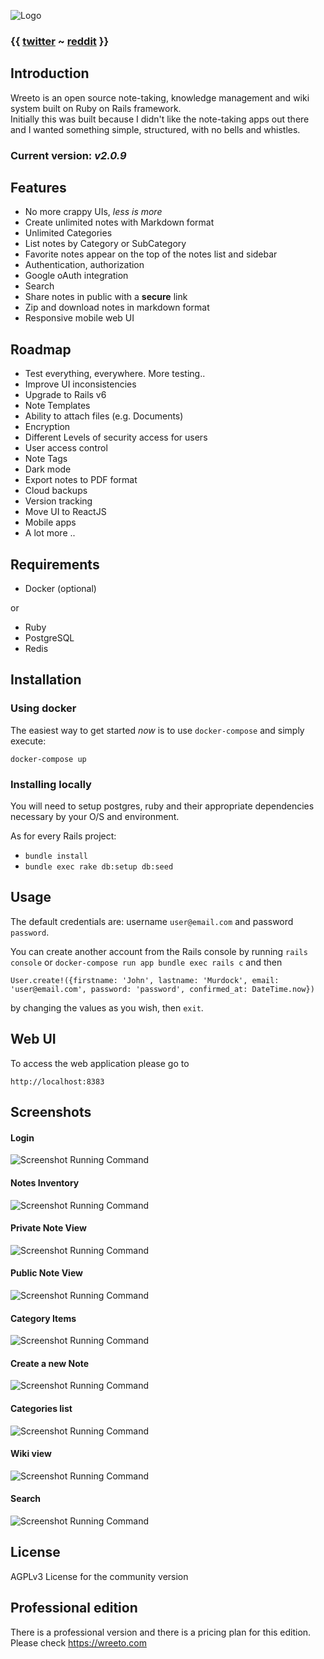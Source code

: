 ![Logo](/public/header_logo.png?raw=true)

### {{ [twitter](https://twitter.com/wreeto_official) ~ [reddit](https://www.reddit.com/r/wreeto/) }}

## Introduction

Wreeto is an open source note-taking, knowledge management and wiki system built on Ruby on Rails framework.  
Initially this was built because I didn't like the note-taking apps out there and I wanted something simple, structured, with no bells and whistles.

### Current version: _v2.0.9_

## Features

- No more crappy UIs, _less is more_
- Create unlimited notes with Markdown format
- Unlimited Categories
- List notes by Category or SubCategory
- Favorite notes appear on the top of the notes list and sidebar
- Authentication, authorization 
- Google oAuth integration
- Search
- Share notes in public with a __secure__ link
- Zip and download notes in markdown format
- Responsive mobile web UI

## Roadmap

- Test everything, everywhere. More testing..
- Improve UI inconsistencies
- Upgrade to Rails v6
- Note Templates
- Ability to attach files (e.g. Documents)
- Encryption
- Different Levels of security access for users
- User access control
- Note Tags
- Dark mode
- Export notes to PDF format
- Cloud backups
- Version tracking
- Move UI to ReactJS
- Mobile apps
- A lot more ..

## Requirements

- Docker (optional)
  
or 

- Ruby
- PostgreSQL
- Redis

## Installation

### Using docker

The easiest way to get started *now* is to use `docker-compose` and simply execute:

```
docker-compose up
```

### Installing locally

You will need to setup postgres, ruby and their appropriate dependencies necessary by your O/S and environment. 

As for every Rails project:
- `bundle install`
- `bundle exec rake db:setup db:seed`

## Usage

The default credentials are: username `user@email.com` and password `password`.

You can create another account from the Rails console by running `rails console` or `docker-compose run app bundle exec rails c` and then
```
User.create!({firstname: 'John', lastname: 'Murdock', email: 'user@email.com', password: 'password', confirmed_at: DateTime.now})
```
by changing the values as you wish, then `exit`. 

## Web UI

To access the web application please go to

```
http://localhost:8383
```

## Screenshots

#### Login
![Screenshot Running Command](/public/screenshots/scr_1.png?raw=true)

#### Notes Inventory
![Screenshot Running Command](/public/screenshots/scr_2.png?raw=true)

#### Private Note View
![Screenshot Running Command](/public/screenshots/scr_3.png?raw=true)

#### Public Note View
![Screenshot Running Command](/public/screenshots/scr_4.png?raw=true)

#### Category Items
![Screenshot Running Command](/public/screenshots/scr_5.png?raw=true)

#### Create a new Note 
![Screenshot Running Command](/public/screenshots/scr_6.png?raw=true)

#### Categories list
![Screenshot Running Command](/public/screenshots/scr_7.png?raw=true)

#### Wiki view
![Screenshot Running Command](/public/screenshots/scr_8.png?raw=true)

#### Search
![Screenshot Running Command](/public/screenshots/scr_9.png?raw=true)

## License

AGPLv3 License for the community version 

## Professional edition 

There is a professional version and there is a pricing plan for this edition. Please check https://wreeto.com 